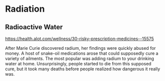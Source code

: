 # Radiation

## Radioactive Water

<https://health.alot.com/wellness/30-risky-prescription-medicines--15575>

After Marie Curie discovered radium, her findings were quickly abused for money. A host of snake-oil medications arose that could supposedly cure a variety of ailments. The most popular was adding radium to your drinking water at home. Unsurprisingly, people started to die from this supposed cure, but it took many deaths before people realized how dangerous it really was.
